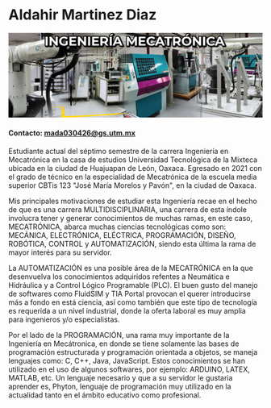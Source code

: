 # Aldahir Martinez Diaz
![](https://github.com/AldahirMartinezDiaz/AldahirMartinezDiaz/blob/main/IMG_1099.jpeg)
#### Contacto: mada030426@gs.utm.mx

Estudiante actual del séptimo semestre de la carrera Ingeniería en Mecatrónica en la casa de estudios Universidad Tecnológica de la Mixteca ubicada en la ciudad de Huajuapan de León, Oaxaca. Egresado en 2021 con el grado de técnico en la especialidad de Mecatrónica de la escuela media superior CBTis 123 "José María Morelos y Pavón", en la ciudad de Oaxaca.

Mis principales motivaciones de estudiar esta Ingeniería recae en el hecho de que es una carrera MULTIDISCIPLINARIA, una carrera de esta índole involucra tener y generar conocimientos de muchas ramas, en este caso, MECATRÓNICA, abarca muchas ciencias tecnológicas como son: MECÁNICA, ELECTRÓNICA, ELÉCTRICA, PROGRAMACIÓN, DISEÑO, ROBÓTICA, CONTROL y AUTOMATIZACIÓN, siendo esta última la rama de mayor interés para su servidor.

La AUTOMATIZACIÓN es una posible área de la MECATRÓNICA en la que desenvuelva los conocimientos adquiridos refentes a Neumática e Hidráulica y a Control Lógico Programable (PLC). El buen gusto del manejo de softwares como FluidSIM y TIA Portal provocan el querer introducirse más a fondo en está ciencia, así como también que este tipo de tecnología es requerida a un nivel industrial, donde la oferta laboral es muy amplia para ingenieros y/o especialistas.

Por el lado de la PROGRAMACIÓN, una rama muy importante de la Ingeniería en Mecátronica, en donde se tiene solamente las bases de programación estructurada y programación orientada a objetos, se maneja lenguajes como: C, C++, Java, JavaScript. Estos conocimientos se han utilizado en el uso de algunos softwares, por ejemplo: ARDUINO, LATEX, MATLAB, etc. Un lenguaje necesario y que a su servidor le gustaria aprender es, Phyton, lenguaje de programación muy utilizado en la actualidad tanto en el ámbito educativo como profesional.
<!--
**AldahirMartinezDiaz/AldahirMartinezDiaz** is a ✨ _special_ ✨ repository because its `README.md` (this file) appears on your GitHub profile.

Here are some ideas to get you started:

- 🔭 I’m currently working on ...
- 🌱 I’m currently learning ...
- 👯 I’m looking to collaborate on ...
- 🤔 I’m looking for help with ...
- 💬 Ask me about ...
- 📫 How to reach me: ...
- 😄 Pronouns: ...
- ⚡ Fun fact: ...
-->
